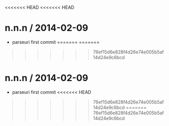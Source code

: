 <<<<<<< HEAD
<<<<<<< HEAD

n.n.n / 2014-02-09
==================

 * parseuri first commit
=======
=======
>>>>>>> 76ef15d6e828f4d26e74e005b5af14d24e9c6bcd

n.n.n / 2014-02-09
==================

 * parseuri first commit
<<<<<<< HEAD
>>>>>>> 76ef15d6e828f4d26e74e005b5af14d24e9c6bcd
=======
>>>>>>> 76ef15d6e828f4d26e74e005b5af14d24e9c6bcd
